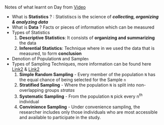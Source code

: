Notes of what learnt on Day from [Video](https://www.youtube.com/watch?v=11unm2hmvOQ)
- What is **Statistics** ? : Statistiscs is the science of ***collecting, organizing & analyzing data***
- What is **Data** ? Facts or pieces of information which can be measured
- Types of Statistics
  1. **Descriptive Statistics**: It consists of **organizing and summarizing** the data
  2. **Inferential Statistics**: Technique where in we used the data that is measured, to form **conclusion**
- Denotion of Population`N` and Sample`n`
- Types of Sampling Techniques, more information can be found here [Link2](https://towardsdatascience.com/8-types-of-sampling-techniques-b21adcdd2124) & [Link2](https://www.healthknowledge.org.uk/public-health-textbook/research-methods/1a-epidemiology/methods-of-sampling-population) 
  1.  **Simple Random Sampling** - Every member of the population `N` has the equal chance of being selected for the Sample `n`
  2.  **Stratified Sampling** - Where the population `N` is split into non-overlapping groups *stratas*
  3.  **Systematic Sampling** - From the population `N` pick every n<sup>th</sup> individual
  4.  **Convinience Sampling** - Under convenience sampling, the researcher includes only those individuals who are most accessible and available to participate in the study.
